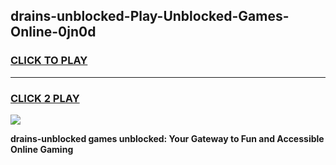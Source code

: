 
## drains-unblocked-Play-Unblocked-Games-Online-0jn0d
<h3>
<a href="https://premium76.site?title=drains-unblocked&ref=25A">CLICK TO PLAY</a></h3>
<hr>

<h3>
<a href="https://premium76.site?title=drains-unblocked&ref=25A">CLICK 2 PLAY</a>
  
</h3>

<a href="https://premium76.site?title=drains-unblocked&ref=25A"><img src="https://clearcache.store/games.png"></a>


**drains-unblocked games unblocked: Your Gateway to Fun and Accessible Online Gaming**
